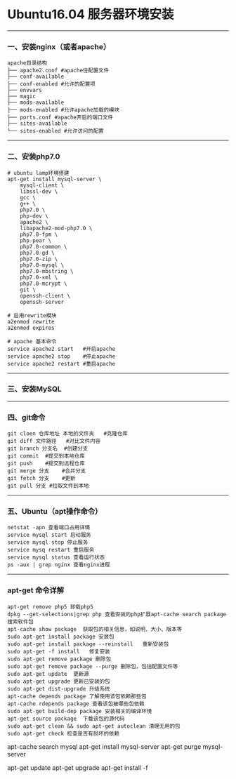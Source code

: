 # Ubuntu16.04 服务器环境安装

------

### 一、安装nginx（或者apache）


```
apache目录结构
├── apache2.conf #apache住配置文件
├── conf-available
├── conf-enabled #允许的配置项
├── envvars
├── magic
├── mods-available
├── mods-enabled #允许apache加载的模块
├── ports.conf #apache开启的端口文件
├── sites-available
└── sites-enabled #允许访问的配置
```

------

### 二、安装php7.0

```
# ubuntu lamp环境搭建
apt-get install mysql-server \
    mysql-client \
    libssl-dev \
    gcc \
    g++ \
    php7.0 \
    php-dev \
    apache2 \
    libapache2-mod-php7.0 \
    php7.0-fpm \
    php-pear \
    php7.0-common \
    php7.0-gd \
    php7.0-zip \
    php7.0-mysql \
    php7.0-mbstring \
    php7.0-xml \
    php7.0-mcrypt \
    git \
    openssh-client \
    openssh-server

# 启用rewrite模块
a2enmod rewrite
a2enmod expires

# apache 基本命令
service apache2 start	#开启apache
service apache2 stop	#停止apache
service apache2 restart #重启apache

```

------

### 三、安装MySQL

------

### 四、git命令

```
git cloen 仓库地址 本地的文件夹 	#克隆仓库
git diff 文件路径	#对比文件内容
git branch 分支名	#创建分支
git commit	#提交到本地仓库
git push	#提交到远程仓库
git merge 分支	#合并分支
git fetch 分支	#更新
git pull 分支	#拉取文件到本地
```

------

### 五、Ubuntu（apt操作命令）

```
netstat -apn 查看端口占用详情
service mysql start 启动服务
service mysql stop 停止服务
service mysq restart 重启服务
service mysql status 查看运行状态
ps -aux | grep nginx 查看nginx进程
```

------

### apt-get 命令详解

```
apt-get remove php5 卸载php5
dpkg --get-selections|grep php 查看安装的php扩展apt-cache search package 搜索软件包
apt-cache show package  获取包的相关信息，如说明、大小、版本等
sudo apt-get install package 安装包
sudo apt-get install package --reinstall   重新安装包
sudo apt-get -f install   修复安装
sudo apt-get remove package 删除包
sudo apt-get remove package --purge 删除包，包括配置文件等
sudo apt-get update  更新源
sudo apt-get upgrade 更新已安装的包
sudo apt-get dist-upgrade 升级系统
apt-cache depends package 了解使用该包依赖那些包
apt-cache rdepends package 查看该包被哪些包依赖
sudo apt-get build-dep package 安装相关的编译环境
apt-get source package  下载该包的源代码
sudo apt-get clean && sudo apt-get autoclean 清理无用的包
sudo apt-get check 检查是否有损坏的依赖
```

apt-cache search mysql
apt-get install mysql-server
apt-get purge mysql-server

apt-get update
apt-get upgrade
apt-get install -f
